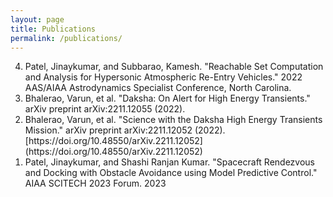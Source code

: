 ```yaml
---
layout: page
title: Publications
permalink: /publications/
---
```


<ol reversed>
  <li>Patel, Jinaykumar, and Subbarao, Kamesh. "Reachable Set Computation and Analysis for Hypersonic Atmospheric Re-Entry Vehicles." 2022 AAS/AIAA Astrodynamics Specialist Conference, North Carolina.</li>
  <li>Bhalerao, Varun, et al. "Daksha: On Alert for High Energy Transients." arXiv preprint arXiv:2211.12055 (2022).<https://doi.org/10.48550/arXiv.2211.12052></li>
  <li>Bhalerao, Varun, et al. "Science with the Daksha High Energy Transients Mission." arXiv preprint arXiv:2211.12052 (2022). 
[https://doi.org/10.48550/arXiv.2211.12052](https://doi.org/10.48550/arXiv.2211.12052)</li>
  <li>Patel, Jinaykumar, and Shashi Ranjan Kumar. "Spacecraft Rendezvous and Docking with Obstacle Avoidance using Model Predictive Control." AIAA SCITECH 2023 Forum. 2023</li>
</ol>

